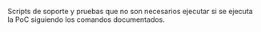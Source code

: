 Scripts de soporte y pruebas que no son necesarios ejecutar si se ejecuta la PoC siguiendo los comandos documentados.